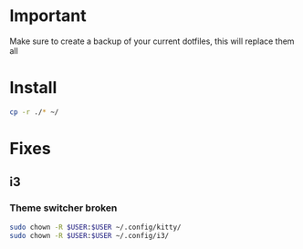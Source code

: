 # Important
Make sure to create a backup of your current dotfiles, this will replace them all

# Install
```bash
cp -r ./* ~/
```

# Fixes
## i3
### Theme switcher broken
```bash
sudo chown -R $USER:$USER ~/.config/kitty/
sudo chown -R $USER:$USER ~/.config/i3/
```

